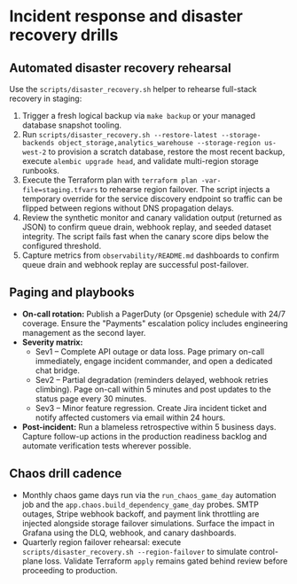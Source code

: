 # Incident response and disaster recovery drills

## Automated disaster recovery rehearsal

Use the `scripts/disaster_recovery.sh` helper to rehearse full-stack recovery in staging:

1. Trigger a fresh logical backup via `make backup` or your managed database snapshot tooling.
2. Run `scripts/disaster_recovery.sh --restore-latest --storage-backends object_storage,analytics_warehouse --storage-region us-west-2` to provision a scratch database, restore the
   most recent backup, execute `alembic upgrade head`, and validate multi-region storage runbooks.
3. Execute the Terraform plan with `terraform plan -var-file=staging.tfvars` to rehearse region
   failover. The script injects a temporary override for the service discovery endpoint so traffic
   can be flipped between regions without DNS propagation delays.
4. Review the synthetic monitor and canary validation output (returned as JSON) to confirm queue drain, webhook replay, and seeded dataset integrity. The script fails fast when the canary score dips below the configured threshold.
5. Capture metrics from `observability/README.md` dashboards to confirm queue drain and webhook
   replay are successful post-failover.

## Paging and playbooks

* **On-call rotation:** Publish a PagerDuty (or Opsgenie) schedule with 24/7 coverage. Ensure the
  "Payments" escalation policy includes engineering management as the second layer.
* **Severity matrix:**
  * Sev1 – Complete API outage or data loss. Page primary on-call immediately, engage incident
    commander, and open a dedicated chat bridge.
  * Sev2 – Partial degradation (reminders delayed, webhook retries climbing). Page on-call within
    5 minutes and post updates to the status page every 30 minutes.
  * Sev3 – Minor feature regression. Create Jira incident ticket and notify affected customers via
    email within 24 hours.
* **Post-incident:** Run a blameless retrospective within 5 business days. Capture follow-up actions
  in the production readiness backlog and automate verification tests wherever possible.

## Chaos drill cadence

* Monthly chaos game days run via the `run_chaos_game_day` automation job and the `app.chaos.build_dependency_game_day` probes. SMTP outages, Stripe webhook backoff, and payment link throttling are injected alongside storage failover simulations. Surface the impact in Grafana using the DLQ, webhook, and canary dashboards.
* Quarterly region failover rehearsal: execute `scripts/disaster_recovery.sh --region-failover` to
  simulate control-plane loss. Validate Terraform `apply` remains gated behind review before
  proceeding to production.
